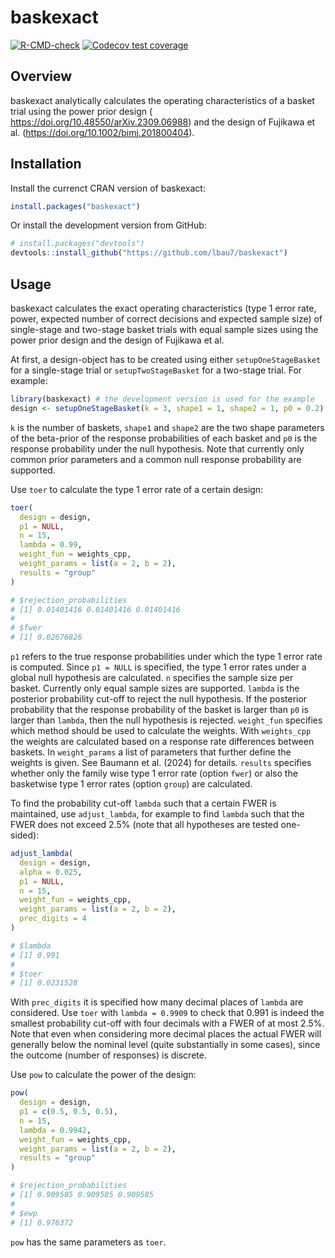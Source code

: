 
<!-- README.md is generated from README.Rmd. -->

# baskexact

<!-- badges: start -->

[![R-CMD-check](https://github.com/lbau7/baskexact/actions/workflows/R-CMD-check.yaml/badge.svg)](https://github.com/lbau7/baskexact/actions/workflows/R-CMD-check.yaml)
[![Codecov test
coverage](https://codecov.io/gh/lbau7/baskexact/branch/main/graph/badge.svg)](https://app.codecov.io/gh/lbau7/baskexact?branch=main)
<!-- badges: end -->

## Overview

baskexact analytically calculates the operating characteristics of a
basket trial using the power prior design (  
<https://doi.org/10.48550/arXiv.2309.06988>) and the design of Fujikawa
et al. (<https://doi.org/10.1002/bimj.201800404>).

## Installation

Install the currenct CRAN version of baskexact:

``` r
install.packages("baskexact")
```

Or install the development version from GitHub:

``` r
# install.packages("devtools")
devtools::install_github("https://github.com/lbau7/baskexact")
```

## Usage

baskexact calculates the exact operating characteristics (type 1 error
rate, power, expected number of correct decisions and expected sample
size) of single-stage and two-stage basket trials with equal sample
sizes using the power prior design and the design of Fujikawa et al. 

At first, a design-object has to be created using either
`setupOneStageBasket` for a single-stage trial or `setupTwoStageBasket`
for a two-stage trial. For example:

``` r
library(baskexact) # the development version is used for the example
design <- setupOneStageBasket(k = 3, shape1 = 1, shape2 = 1, p0 = 0.2)
```

`k` is the number of baskets, `shape1` and `shape2` are the two shape
parameters of the beta-prior of the response probabilities of each
basket and `p0` is the response probability under the null hypothesis.
Note that currently only common prior parameters and a common null
response probability are supported.

Use `toer` to calculate the type 1 error rate of a certain design:

``` r
toer(
  design = design,
  p1 = NULL,
  n = 15,
  lambda = 0.99,
  weight_fun = weights_cpp,
  weight_params = list(a = 2, b = 2),
  results = "group"
)

# $rejection_probabilities
# [1] 0.01401416 0.01401416 0.01401416
# 
# $fwer
# [1] 0.02676826
```

`p1` refers to the true response probabilities under which the type 1
error rate is computed. Since `p1 = NULL` is specified, the type 1 error
rates under a global null hypothesis are calculated. `n` specifies the
sample size per basket. Currently only equal sample sizes are supported.
`lambda` is the posterior probability cut-off to reject the null
hypothesis. If the posterior probability that the response probability
of the basket is larger than `p0` is larger than `lambda`, then the null
hypothesis is rejected. `weight_fun` specifies which method should be
used to calculate the weights. With `weights_cpp` the weights are
calculated based on a response rate differences between baskets. In
`weight_params` a list of parameters that further define the weights is
given. See Baumann et al. (2024) for details. `results` specifies
whether only the family wise type 1 error rate (option `fwer`) or also
the basketwise type 1 error rates (option `group`) are calculated.

To find the probability cut-off `lambda` such that a certain FWER is
maintained, use `adjust_lambda`, for example to find `lambda` such that
the FWER does not exceed 2.5% (note that all hypotheses are tested
one-sided):

``` r
adjust_lambda(
  design = design,
  alpha = 0.025,
  p1 = NULL,
  n = 15,
  weight_fun = weights_cpp,
  weight_params = list(a = 2, b = 2),
  prec_digits = 4
)

# $lambda
# [1] 0.991
# 
# $toer
# [1] 0.0231528
```

With `prec_digits` it is specified how many decimal places of `lambda`
are considered. Use `toer` with `lambda = 0.9909` to check that 0.991 is
indeed the smallest probability cut-off with four decimals with a FWER
of at most 2.5%. Note that even when considering more decimal places the
actual FWER will generally below the nominal level (quite substantially
in some cases), since the outcome (number of responses) is discrete.

Use `pow` to calculate the power of the design:

``` r
pow(
  design = design,
  p1 = c(0.5, 0.5, 0.5),
  n = 15,
  lambda = 0.9942,
  weight_fun = weights_cpp,
  weight_params = list(a = 2, b = 2),
  results = "group"
)

# $rejection_probabilities
# [1] 0.909585 0.909585 0.909585
# 
# $ewp
# [1] 0.976372
```

`pow` has the same parameters as `toer`.
